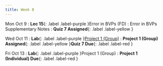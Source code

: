 ```yaml
---
title: Week 8
---
```


Mon Oct 9
: **Lec 15**{: .label .label-purple }Error in BVPs (FD)
    : Error in BVPs Supplementary Notes
: **Quiz 7 Assigned**{: .label .label-yellow }

Wed Oct 11
: **Lab**{: .label .label-purple }[Project 1 (Group)]()
: **Project 1 (Group) Assigned**{: .label .label-yellow }**Quiz 7 Due**{: .label .label-red }

Fri Oct 13
: **Lab**{: .label .label-purple }Project 1 (Group)
: **Project 1 (Individual) Due**{: .label .label-red }